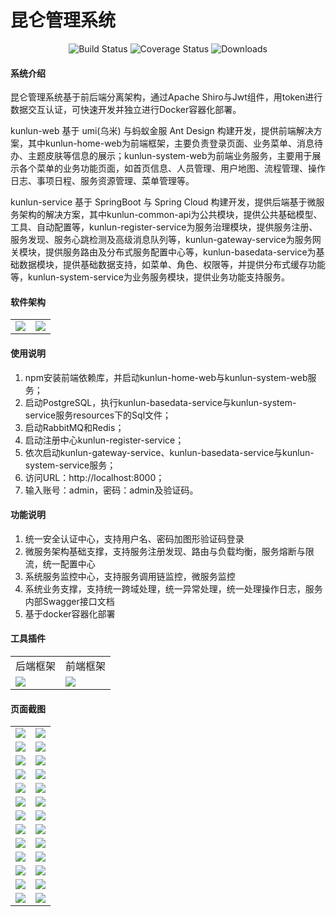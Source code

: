 # 昆仑管理系统

<p align="center"> 
    <img src="https://img.shields.io/circleci/project/vuejs/vue/dev.svg" alt="Build Status">
    <img src="https://img.shields.io/badge/Spring%20Cloud-Greenwich.RELEASE-blue.svg" alt="Coverage Status">
    <img src="https://img.shields.io/badge/Spring%20Boot-2.1.0.RELEASE-blue.svg" alt="Downloads">
</p>

#### 系统介绍
昆仑管理系统基于前后端分离架构，通过Apache Shiro与Jwt组件，用token进行数据交互认证，可快速开发并独立进行Docker容器化部署。

kunlun-web 基于 umi(乌米) 与蚂蚁金服 Ant Design 构建开发，提供前端解决方案，其中kunlun-home-web为前端框架，主要负责登录页面、业务菜单、消息待办、主题皮肤等信息的展示；kunlun-system-web为前端业务服务，主要用于展示各个菜单的业务功能页面，如首页信息、人员管理、用户地图、流程管理、操作日志、事项日程、服务资源管理、菜单管理等。

kunlun-service 基于 SpringBoot 与 Spring Cloud 构建开发，提供后端基于微服务架构的解决方案，其中kunlun-common-api为公共模块，提供公共基础模型、工具、自动配置等，kunlun-register-service为服务治理模块，提供服务注册、服务发现、服务心跳检测及高级消息队列等，kunlun-gateway-service为服务网关模块，提供服务路由及分布式服务配置中心等，kunlun-basedata-service为基础数据模块，提供基础数据支持，如菜单、角色、权限等，并提供分布式缓存功能等，kunlun-system-service为业务服务模块，提供业务功能支持服务。


#### 软件架构
<table>
    <tr>
        <td><img src="https://images.gitee.com/uploads/images/2020/0411/165451_44bb82b5_1894302.png"/></td>
        <td><img src="https://images.gitee.com/uploads/images/2020/0411/165543_a617076b_1894302.png"/></td>
    </tr>
</table>


#### 使用说明

1.  npm安装前端依赖库，并启动kunlun-home-web与kunlun-system-web服务；
2.  启动PostgreSQL，执行kunlun-basedata-service与kunlun-system-service服务resources下的Sql文件；
3.  启动RabbitMQ和Redis；
4.  启动注册中心kunlun-register-service；
5.  依次启动kunlun-gateway-service、kunlun-basedata-service与kunlun-system-service服务；
6.  访问URL：http://localhost:8000；
7.  输入账号：admin，密码：admin及验证码。


#### 功能说明

1.  统一安全认证中心，支持用户名、密码加图形验证码登录
2.  微服务架构基础支撑，支持服务注册发现、路由与负载均衡，服务熔断与限流，统一配置中心
3.  系统服务监控中心，支持服务调用链监控，微服务监控
4.  系统业务支撑，支持统一跨域处理，统一异常处理，统一处理操作日志，服务内部Swagger接口文档
5.  基于docker容器化部署


#### 工具插件

<table>
    <tr>
        <td>后端框架</td>
        <td>前端框架</td>
    </tr>
    <tr>
        <td><img src="https://images.gitee.com/uploads/images/2020/0411/152235_4f7146fd_1894302.png"/></td>
        <td><img src="https://images.gitee.com/uploads/images/2020/0411/152350_b3f7e035_1894302.png"/></td>
    </tr>
</table>


#### 页面截图

<table>
    <tr>
        <td><img src="https://images.gitee.com/uploads/images/2020/0519/152135_716ae863_1894302.png"/></td>
        <td><img src="https://images.gitee.com/uploads/images/2020/0519/152155_14ac505e_1894302.png"/></td>
    </tr>
    <tr>
        <td><img src="https://images.gitee.com/uploads/images/2020/0519/152202_da0038d4_1894302.png"/></td>
        <td><img src="https://images.gitee.com/uploads/images/2020/0519/152211_111ac69f_1894302.png"/></td>
    </tr>
    <tr>
        <td><img src="https://images.gitee.com/uploads/images/2020/0519/152218_6520a194_1894302.png"/></td>
        <td><img src="https://images.gitee.com/uploads/images/2020/0519/152230_a46a2892_1894302.png"/></td>
    </tr>
    <tr>
        <td><img src="https://images.gitee.com/uploads/images/2020/0519/152238_5a7f8254_1894302.png"/></td>
        <td><img src="https://images.gitee.com/uploads/images/2020/0519/152246_b7e41e71_1894302.png"/></td>
    </tr>
    <tr>
        <td><img src="https://images.gitee.com/uploads/images/2020/0519/152309_043548b1_1894302.png"/></td>
        <td><img src="https://images.gitee.com/uploads/images/2020/0519/152650_bfc4269e_1894302.png"/></td>
    </tr>
    <tr>
        <td><img src="https://images.gitee.com/uploads/images/2020/0519/152658_4980a1cb_1894302.png"/></td>
        <td><img src="https://images.gitee.com/uploads/images/2020/0519/152706_2f111bab_1894302.png"/></td>
    </tr>
    <tr>
        <td><img src="https://images.gitee.com/uploads/images/2020/0519/152753_8e4ad63b_1894302.png"/></td>
        <td><img src="https://images.gitee.com/uploads/images/2020/0519/152801_9f9d6d17_1894302.png"/></td>
    </tr>
    <tr>
        <td><img src="https://images.gitee.com/uploads/images/2020/0519/152809_852a1cfe_1894302.png"/></td>
        <td><img src="https://images.gitee.com/uploads/images/2020/0519/152818_7cb1053d_1894302.png"/></td>
    </tr>
    <tr>
        <td><img src="https://images.gitee.com/uploads/images/2020/0519/152827_17f5d565_1894302.png"/></td>
        <td><img src="https://images.gitee.com/uploads/images/2020/0519/152835_a1d03494_1894302.png"/></td>
    </tr>
    <tr>
        <td><img src="https://images.gitee.com/uploads/images/2020/0519/152851_65fb3969_1894302.png"/></td>
        <td><img src="https://images.gitee.com/uploads/images/2020/0519/152901_c5345e42_1894302.png"/></td>
    </tr>
    <tr>
        <td><img src="https://images.gitee.com/uploads/images/2020/0519/152923_83532d5e_1894302.png"/></td>
        <td><img src="https://images.gitee.com/uploads/images/2020/0519/152932_fbed524a_1894302.png"/></td>
    </tr>
    <tr>
        <td><img src="https://images.gitee.com/uploads/images/2020/0519/152951_026619ce_1894302.png"/></td>
        <td><img src="https://images.gitee.com/uploads/images/2020/0519/152958_87b1ede5_1894302.png"/></td>
    </tr>
    <tr>
        <td><img src="https://images.gitee.com/uploads/images/2020/0519/153015_38279fa1_1894302.png"/></td>
        <td><img src="https://images.gitee.com/uploads/images/2020/0519/153023_b861971a_1894302.png"/></td>
    </tr>
</table>

